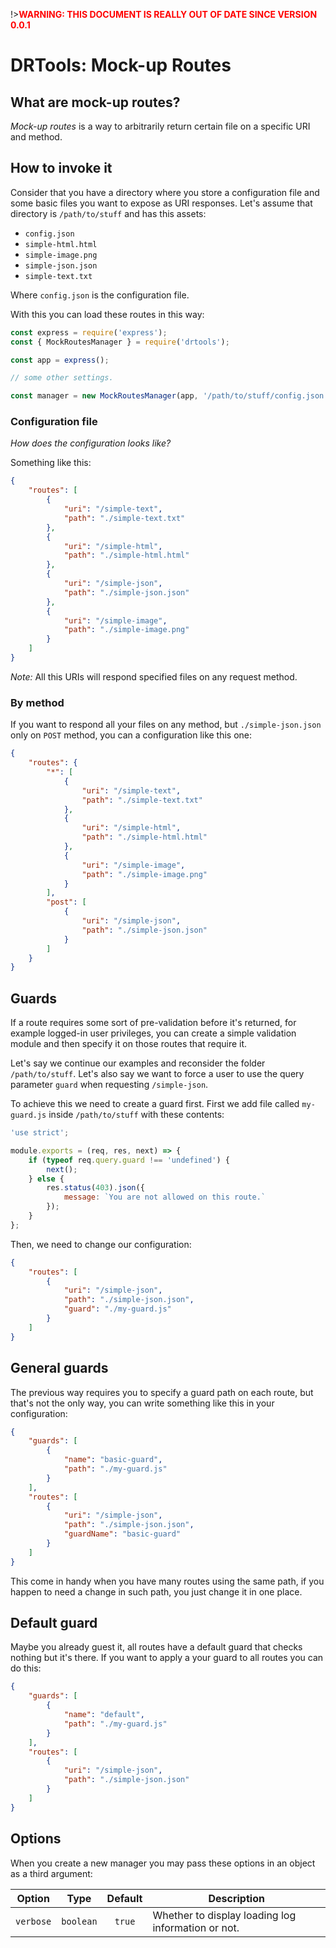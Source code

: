 <!-- version-warning -->
!>__<span style="color:red">WARNING: THIS DOCUMENT IS REALLY OUT OF DATE SINCE
VERSION 0.0.1</span>__
<!-- /version-warning -->

# DRTools: Mock-up Routes

## What are mock-up routes?
_Mock-up routes_ is a way to arbitrarily return certain file on a specific URI and
method.

## How to invoke it
Consider that you have a directory where you store a configuration file and some
basic files you want to expose as URI responses.
Let's assume that directory is `/path/to/stuff` and has this assets:
* `config.json`
* `simple-html.html`
* `simple-image.png`
* `simple-json.json`
* `simple-text.txt`

Where `config.json` is the configuration file.

With this you can load these routes in this way:
```js
const express = require('express');
const { MockRoutesManager } = require('drtools');

const app = express();

// some other settings.

const manager = new MockRoutesManager(app, '/path/to/stuff/config.json');
```

### Configuration file
_How does the configuration looks like?_

Something like this:
```json
{
    "routes": [
        {
            "uri": "/simple-text",
            "path": "./simple-text.txt"
        },
        {
            "uri": "/simple-html",
            "path": "./simple-html.html"
        },
        {
            "uri": "/simple-json",
            "path": "./simple-json.json"
        },
        {
            "uri": "/simple-image",
            "path": "./simple-image.png"
        }
    ]
}
```
_Note:_ All this URIs will respond specified files on any request method.

### By method
If you want to respond all your files on any method, but `./simple-json.json` only
on `POST` method, you can a configuration like this one:
```json
{
    "routes": {
        "*": [
            {
                "uri": "/simple-text",
                "path": "./simple-text.txt"
            },
            {
                "uri": "/simple-html",
                "path": "./simple-html.html"
            },
            {
                "uri": "/simple-image",
                "path": "./simple-image.png"
            }
        ],
        "post": [
            {
                "uri": "/simple-json",
                "path": "./simple-json.json"
            }
        ]
    }
}
```

## Guards
If a route requires some sort of pre-validation before it's returned, for example
logged-in user privileges, you can create a simple validation module and then
specify it on those routes that require it.

Let's say we continue our examples and reconsider the folder `/path/to/stuff`.
Let's also say we want to force a user to use the query parameter `guard` when
requesting `/simple-json`.

To achieve this we need to create a guard first.
First we add file called `my-guard.js` inside `/path/to/stuff` with these
contents:
```js
'use strict';

module.exports = (req, res, next) => {
    if (typeof req.query.guard !== 'undefined') {
        next();
    } else {
        res.status(403).json({
            message: `You are not allowed on this route.`
        });
    }
};
```

Then, we need to change our configuration:
```json
{
    "routes": [
        {
            "uri": "/simple-json",
            "path": "./simple-json.json",
            "guard": "./my-guard.js"
        }
    ]
}
```

## General guards
The previous way requires you to specify a guard path on each route, but that's
not the only way, you can write something like this in your configuration:
```json
{
    "guards": [
        {
            "name": "basic-guard",
            "path": "./my-guard.js"
        }
    ],
    "routes": [
        {
            "uri": "/simple-json",
            "path": "./simple-json.json",
            "guardName": "basic-guard"
        }
    ]
}
```

This come in handy when you have many routes using the same path, if you happen to
need a change in such path, you just change it in one place.

## Default guard
Maybe you already guest it, all routes have a default guard that checks nothing
but it's there.
If you want to apply a your guard to all routes you can do this:
```json
{
    "guards": [
        {
            "name": "default",
            "path": "./my-guard.js"
        }
    ],
    "routes": [
        {
            "uri": "/simple-json",
            "path": "./simple-json.json"
        }
    ]
}
```

## Options
When you create a new manager you may pass these options in an object as a third
argument:

| Option    |    Type   | Default | Description                                        |
|-----------|:---------:|:-------:|----------------------------------------------------|
| `verbose` | `boolean` |  `true` | Whether to display loading log information or not. |

<!-- version-check:0.0.1 -->
